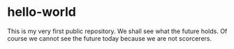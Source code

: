 # hello-world
This is my very first public repository. We shall see what the future holds. 
Of course we cannot see the future today because we are not scorcerers. 
